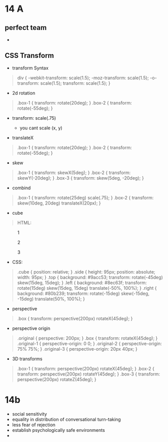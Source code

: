 # 14 A
## perfect team
- 
## CSS Transform
- transform Syntax
>div {
  -webkit-transform: scale(1.5);
     -moz-transform: scale(1.5);
       -o-transform: scale(1.5);
          transform: scale(1.5);
}

- 2d rotation
>.box-1 {
  transform: rotate(20deg);
}
.box-2 {
  transform: rotate(-55deg);
}

- transform: scale(.75)
  - you cant scale (x, y)

- translateX
>.box-1 {
  transform: rotate(20deg);
}
.box-2 {
  transform: rotate(-55deg);
}

- skew
>.box-1 {
  transform: skewX(5deg);
}
.box-2 {
  transform: skewY(-20deg);
}
.box-3 {
  transform: skew(5deg, -20deg);
}

- combind
>.box-1 {
  transform: rotate(25deg) scale(.75);
}
.box-2 {
  transform: skew(10deg, 20deg) translateX(20px);
}

- cube
>HTML: <div class="cube">
  <figure class="side top">1</figure>
  <figure class="side left">2</figure>
  <figure class="side right">3</figure>
</div>


- CSS:
>.cube {
  position: relative;
}
.side {
  height: 95px;
  position: absolute;
  width: 95px;
}
.top {
  background: #9acc53;
  transform: rotate(-45deg) skew(15deg, 15deg);
}
.left {
  background: #8ec63f;
  transform: rotate(15deg) skew(15deg, 15deg) translate(-50%, 100%);
}
.right {
  background: #80b239;
  transform: rotate(-15deg) skew(-15deg, -15deg) translate(50%, 100%);
}

- perspective
>.box {
  transform: perspective(200px) rotateX(45deg);
}

- perspective origin
>.original {
  perspective: 200px;
}
.box {
  transform: rotateX(45deg);
}
.original-1 {
  perspective-origin: 0 0;
}
.original-2 {
  perspective-origin: 75% 75%;
}
.original-3 {
  perspective-origin: 20px 40px;
}

- 3D transforms
>.box-1 {
  transform: perspective(200px) rotateX(45deg);
}
.box-2 {
  transform: perspective(200px) rotateY(45deg);
}
.box-3 {
  transform: perspective(200px) rotateZ(45deg);
}

# 14b
- social sensitivity
- equality in distribution of conversational turn-taking
- less fear of rejection
- establish psychologically safe environments
- 